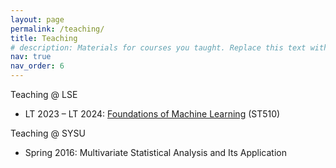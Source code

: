 ```yaml
---
layout: page
permalink: /teaching/
title: Teaching
# description: Materials for courses you taught. Replace this text with your description.
nav: true
nav_order: 6
---
```


Teaching @ LSE

- LT 2023 – LT 2024: [Foundations of Machine Learning](https://lse-st510.github.io/) (ST510)

Teaching @ SYSU

- Spring 2016: Multivariate Statistical Analysis and Its Application